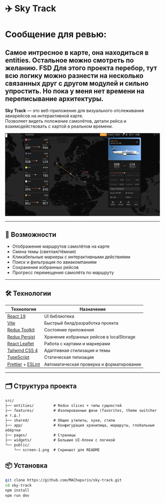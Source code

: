 # ✈️ Sky Track

# Сообщение для ревью:

## Самое интресное в карте, она находиться в entities. Остальное можно смотреть по желанию. FSD Для этого проекта перебор, тут всю логику можно разнести на несколько связанных друг с другом модулей и сильно упростить. Но пока у меня нет времени на переписывание архитектуры.

**Sky Track** — это веб-приложение для визуального отслеживания авиарейсов на интерактивной карте.  
Позволяет видеть положение самолётов, детали рейса и взаимодействовать с картой в реальном времени.

![Sky Track Screenshot](https://github.com/MAChapurin/sky-track/blob/main/public/screen-1.png)

---

## 🚀 Возможности

- Отображение маршрутов самолётов на карте
- Смена темы (светлая/тёмная)
- Кликабельные маркеры с интерактивными действиями
- Поиск и фильтрация по авиакомпаниям
- Сохранение избранных рейсов
- Прогресс перемещения самолёта по маршруту

---

## 🛠️ Технологии

| Технология                                                       | Назначение                               |
| ---------------------------------------------------------------- | ---------------------------------------- |
| [React 19](https://react.dev/)                                   | UI библиотека                            |
| [Vite](https://vitejs.dev/)                                      | Быстрый билд/разработка проекта          |
| [Redux Toolkit](https://redux-toolkit.js.org/)                   | Состояние приложения                     |
| [Redux Persist](https://github.com/rt2zz/redux-persist)          | Хранение избранных рейсов в localStorage |
| [React Leaflet](https://react-leaflet.js.org/)                   | Работа с картами и маркерами             |
| [Tailwind CSS 4](https://tailwindcss.com/)                       | Адаптивная стилизация и темы             |
| [TypeScript](https://www.typescriptlang.org/)                    | Статическая типизация                    |
| [Prettier](https://prettier.io/) + [ESLint](https://eslint.org/) | Автоматическая проверка и форматирование |

---

## 🗂 Структура проекта

```
src/
├── entities/         # Redux slices + типы сущностей
├── features/         # Изолированные фичи (favorites, theme switcher и т.д.)
├── shared/           # Общие утилиты, хуки, стили
├── app/              # Конфигурация хранилища, маршруты, глобальные обёртки
├── pages/            # Страницы
├── widgets/          # Большие UI-блоки с логикой
└── public/
    └── screen-1.png  # Скриншот для README
```

## 📦 Установка

```bash
git clone https://github.com/MAChapurin/sky-track.git
cd sky-track
npm install
npm run dev

```
